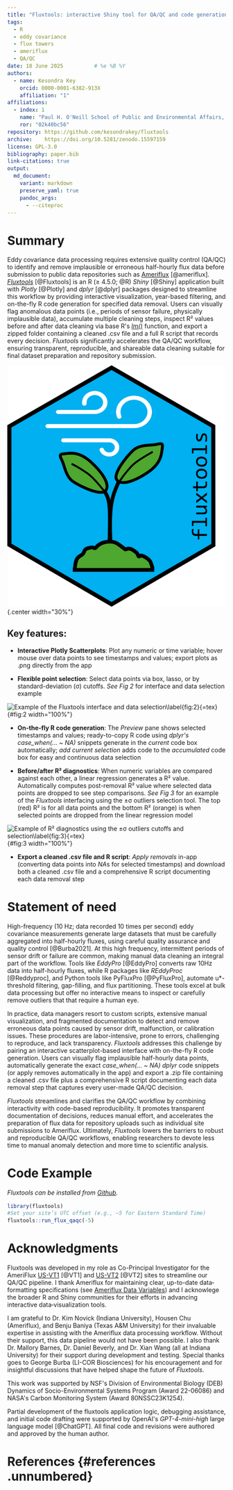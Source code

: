 ```yaml
---
title: "Fluxtools: interactive Shiny tool for QA/QC and code generation of Ameriflux eddy covariance data"
tags:
  - R
  - eddy covariance
  - flux towers
  - ameriflux
  - QA/QC
date: 18 June 2025          # %e %B %Y
authors:
  - name: Kesondra Key
    orcid: 0000-0001-6382-913X
    affiliation: "1"
affiliations:
  - index: 1
    name: "Paul H. O'Neill School of Public and Environmental Affairs, Indiana University, Bloomington, Indiana, United States"
    ror: "02k40bc56"
repository: https://github.com/kesondrakey/fluxtools
archive:    https://doi.org/10.5281/zenodo.15597159
license: GPL-3.0
bibliography: paper.bib
link-citations: true
output:
  md_document:
    variant: markdown
    preserve_yaml: true
    pandoc_args:
      - --citeproc
---
```


# Summary

Eddy covariance data processing requires extensive quality control
(QA/QC) to identify and remove implausible or erroneous half-hourly flux
data before submission to public data repositories such as
[Ameriflux](https://ameriflux.lbl.gov/) [@ameriflux].
[*Fluxtools*](https://github.com/kesondrakey/fluxtools) [@Fluxtools] is
an R (≥ 4.5.0; @R) *Shiny* [@Shiny] application built with *Plotly*
[@Plotly] and *dplyr* [@dplyr] packages designed to streamline this
workflow by providing interactive visualization, year-based filtering,
and on-the-fly R code generation for specified data removal. Users can
visually flag anomalous data points (i.e., periods of sensor failure,
physically implausible data), accumulate multiple cleaning steps,
inspect R² values before and after data cleaning via base R's
[*lm()*](https://www.rdocumentation.org/packages/stats/versions/3.6.2/topics/lm)
function, and export a zipped folder containing a cleaned .csv file and
a full R script that records every decision. *Fluxtools* significantly
accelerates the QA/QC workflow, ensuring transparent, reproducible, and
shareable data cleaning suitable for final dataset preparation and
repository submission.

![*Fluxtools* hex logo `\label{fig:1}`{=tex}](Fig1.png){.center
width="30%"}

## Key features:

-   **Interactive Plotly Scatterplots**: Plot any numeric or time
    variable; hover mouse over data points to see timestamps and values;
    export plots as .png directly from the app

-   **Flexible point selection**: Select data points via box, lasso, or
    by standard-deviation (σ) cutoffs. *See Fig 2* for interface and
    data selection example

![Example of the *Fluxtools* interface and data
selection`\label{fig:2}`{=tex}](Fig2.png){#fig:2 width="100%"}

-   **On-the-fly R code generation**: The *Preview* pane shows selected
    timestamps and values; ready-to-copy R code using *dplyr's
    case_when(... \~ NA)* snippets generate in the *current* code box
    automatically; *add current selection* adds code to the
    *accumulated* code box for easy and continuous data selection

-   **Before/after R² diagnostics**: When numeric variables are compared
    against each other, a linear regression generates a R² value.
    Automatically computes post-removal R² value where selected data
    points are dropped to see step comparisons. *See Fig 3* for an
    example of the *Fluxtools* interfacing using the ±σ outliers
    selection tool. The top (red) R² is for all data points and the
    bottom R² (orange) is when selected points are dropped from the
    linear regression model

![Example of R² diagnostics using the ±σ outliers cutoffs and
selection`\label{fig:3}`{=tex}](Fig3.png){#fig:3 width="100%"}

-   **Export a cleaned .csv file and R script**: *Apply removals* in-app
    (converting data points into *NA*s for selected timestamps) and
    download both a cleaned .csv file and a comprehensive R script
    documenting each data removal step

# Statement of need

High-frequency (10 Hz; data recorded 10 times per second) eddy
covariance measurements generate large datasets that must be carefully
aggregated into half-hourly fluxes, using careful quality assurance and
quality control [@Burba2021]. At this high frequency, intermittent
periods of sensor drift or failure are common, making manual data
cleaning an integral part of the workflow. Tools like *EddyPro*
[@EddyPro] converts raw 10Hz data into half-hourly fluxes, while R
packages like *REddyProc* [@Reddyproc], and Python tools like PyFluxPro
[@PyFluxPro], automate u\*-threshold filtering, gap-filling, and flux
partitioning. These tools excel at bulk data processing but offer no
interactive means to inspect or carefully remove outliers that that
require a human eye.

In practice, data managers resort to custom scripts, extensive manual
visualization, and fragmented documentation to detect and remove
erroneous data points caused by sensor drift, malfunction, or
calibration issues. These procedures are labor-intensive, prone to
errors, challenging to reproduce, and lack transparency. *Fluxtools*
addresses this challenge by pairing an interactive scatterplot-based
interface with on-the-fly R code generation. Users can visually flag
implausible half-hourly data points, automatically generate the exact
*case_when(... \~ NA) dplyr* code snippets (or apply removes
automatically in the app) and export a .zip file containing a cleaned
.csv file plus a comprehensive R script documenting each data removal
step that captures every user-made QA/QC decision.

*Fluxtools* streamlines and clarifies the QA/QC workflow by combining
interactivity with code-based reproducibility. It promotes transparent
documentation of decisions, reduces manual effort, and accelerates the
preparation of flux data for repository uploads such as individual site
submissions to Ameriflux. Ultimately, *Fluxtools* lowers the barriers to
robust and reproducible QA/QC workflows, enabling researchers to devote
less time to manual anomaly detection and more time to scientific
analysis.

# Code Example

*Fluxtools can be installed from
[Github](https://github.com/kesondrakey/fluxtools).*

``` r
library(fluxtools)
#Set your site’s UTC offset (e.g., –5 for Eastern Standard Time)
fluxtools::run_flux_qaqc(-5)
```

# Acknowledgments

Fluxtools was developed in my role as Co-Principal Investigator for the
AmeriFlux [US-VT1](https://ameriflux.lbl.gov/sites/siteinfo/US-VT1)
[@VT1] and [US-VT2](https://ameriflux.lbl.gov/sites/siteinfo/US-VT2)
[@VT2] sites to streamline our QA/QC pipeline. I thank Ameriflux for
maintaining clear, up-to-date data‐formatting specifications (see
[Ameriflux Data
Variables](https://ameriflux.lbl.gov/wp-content/uploads/2015/10/AmeriFlux_DataVariables.pdf))
and I acknowlege the broader R and Shiny communities for their efforts
in advancing interactive data‐visualization tools.

I am grateful to Dr. Kim Novick (Indiana University), Housen Chu
(Ameriflux), and Benju Baniya (Texas A&M University) for their
invaluable expertise in assisting with the Ameriflux data processing
workflow. Without their support, this data pipeline would not have been
possible. I also thank Dr. Mallory Barnes, Dr. Daniel Beverly, and
Dr. Xian Wang (all at Indiana University) for their support during
development and testing. Special thanks goes to George Burba (LI-COR
Biosciences) for his encouragement and for insightful discussions that
have helped shape the future of *Fluxtools*.

This work was supported by NSF's Division of Environmental Biology (DEB)
Dynamics of Socio-Environmental Systems Program (Award 22-06086) and
NASA's Carbon Monitoring System (Award 80NSSC23K1254).

Partial development of the fluxtools application logic, debugging
assistance, and initial code drafting were supported by OpenAI's
*GPT-4-mini-high* large language model [@ChatGPT]. All final code and
revisions were authored and approved by the human author.

# References {#references .unnumbered}
